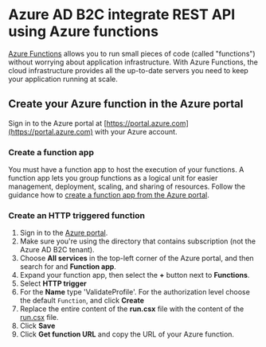 # Azure AD B2C integrate REST API using Azure functions

[Azure Functions](https://docs.microsoft.com/azure/azure-functions/functions-overview) allows you to run small pieces of code (called "functions") without worrying about application infrastructure. With Azure Functions, the cloud infrastructure provides all the up-to-date servers you need to keep your application running at scale.

## Create your Azure function in the Azure portal

Sign in to the Azure portal at [https://portal.azure.com](https://portal.azure.com) with your Azure account.

### Create a function app

You must have a function app to host the execution of your functions. A function app lets you group functions as a logical unit for easier management, deployment, scaling, and sharing of resources. Follow the guidance how to [create a function app from the Azure portal](https://docs.microsoft.com/azure/azure-functions/functions-create-function-app-portal).

### Create an HTTP triggered function

1. Sign in to the [Azure portal](https://portal.azure.com/).
1. Make sure you're using the directory that contains subscription (not the Azure AD B2C tenant).
1. Choose **All services** in the top-left corner of the Azure portal, and then search for and **Function app**.
1. Expand your function app, then select the **+** button next to **Functions**.
1. Select **HTTP trigger**
1. For the **Name** type 'ValidateProfile'. For the authorization level choose the default `Function`, and click **Create**
1. Replace the entire content of the **run.csx** file with the content of the [run.csx](run.csx) file.
1. Click **Save**
1. Click **Get function URL** and copy the URL of your Azure function.  
